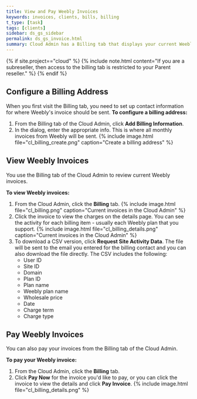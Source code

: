```yaml
---
title: View and Pay Weebly Invoices
keywords: invoices, clients, bills, billing
t_type: [task]
tags: [clients]
sidebar: ds_gs_sidebar
permalink: ds_gs_invoice.html
summary: Cloud Admin has a Billing tab that displays your current Weebly invoices. You can view the details of those invoices and download the current activity. You can also pay invoices from here.
---
```

{% if site.project=="cloud" %}
{% include note.html content="If you are a subreseller, then access to the billing tab is restricted to your Parent reseller." %}
{% endif %}
## Configure a Billing Address
When you first visit the Billing tab, you need to set up contact information for where Weebly's invoice should be sent.
**To configure a billing address:**
1. From the Billing tab of the Cloud Admin, click **Add Billing Information**.
2. In the dialog, enter the appropriate info.
This is where all monthly invoices from Weebly will be sent.
{% include image.html file="cl_billing_create.png" caption="Create a billing address" %}

## View Weebly Invoices
You use the Billing tab of the Cloud Admin to review current Weebly invoices.

**To view Weebly invoices:**
1. From the Cloud Admin, click the **Billing** tab.
   {% include image.html file="cl_billing.png" caption="Current invoices in the Cloud Admin" %}
2. Click the invoice to view the charges on the details page.
   You can see the activity for each billing item - usually each Weebly plan that you support.
   {% include image.html file="cl_billing_details.png" caption="Current invoices in the Cloud Admin" %}
3. To download a CSV version, click **Request Site Activity Data**. The file will be sent to the email you entered for the billing contact and you can also download the file directly.
   The CSV includes the following:
   * User ID
   * Site ID
   * Domain
   * Plan ID
   * Plan name
   * Weebly plan name
   * Wholesale price
   * Date
   * Charge term
   * Charge type

## Pay Weebly Invoices
You can also pay your invoices from the Billing tab of the Cloud Admin.

**To pay your Weebly invoice:**
1. From the Cloud Admin, click the **Billing** tab.
2. Click **Pay Now** for the invoice you'd like to pay, or you can click the invoice to view the details and click **Pay Invoice**.
   {% include image.html file="cl_billing_details.png" %}
